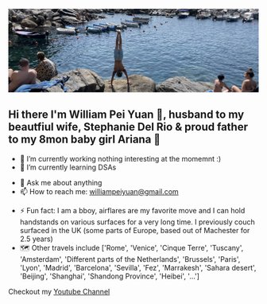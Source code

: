 [![iamwills banner image](./assets/github-banner.jpeg)](https://supwill.dev)

## Hi there I'm William Pei Yuan 👋, husband to my beautfiul wife, Stephanie Del Rio & proud father to my 8mon baby girl Ariana 👶

- 🔭 I’m currently working nothing interesting at the momemnt :)
- 🌱 I’m currently learning DSAs
<!-- - 🤖 I enjoy exploring IOT w/ raspberry pi zero & arduino kits -->
<!-- - 👯 I’m looking to collaborate on work projects -->
<!-- - 🤔 I’m looking for help with ... -->
- 💬 Ask me about anything
- 📫 How to reach me: williampeiyuan@gmail.com
<!-- - 😄 Pronouns: ... -->
- ⚡ Fun fact: I am a bboy, airflares are my favorite move and I can hold handstands on various surfaces for a very long time. I previously couch surfaced in the UK (some parts of Europe, based out of Machester for 2.5 years)
- 🗺️ Other travels include ['Rome', 'Venice', 'Cinque Terre', 'Tuscany', 'Amsterdam', 'Different parts of the Netherlands', 'Brussels', 'Paris', 'Lyon', 'Madrid', 'Barcelona', 'Sevilla', 'Fez', 'Marrakesh', 'Sahara desert', 'Beijing', 'Shanghai', 'Shandong Province', 'Heibei', '...']

Checkout my [Youtube Channel](https://www.youtube.com/williampeiyuan)

